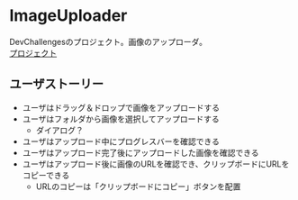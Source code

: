 # ImageUploader
DevChallengesのプロジェクト。画像のアップローダ。  
[プロジェクト](https://devchallenges.io/challenges/O2iGT9yBd6xZBrOcVirx)

## ユーザストーリー

- ユーザはドラッグ＆ドロップで画像をアップロードする
- ユーザはフォルダから画像を選択してアップロードする
    - ダイアログ？
- ユーザはアップロード中にプログレスバーを確認できる
- ユーザはアップロード完了後にアップロードした画像を確認できる
- ユーザはアップロード後に画像のURLを確認でき、クリップボードにURLをコピーできる
    - URLのコピーは「クリップボードにコピー」ボタンを配置
